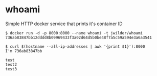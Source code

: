 whoami
======

Simple HTTP docker service that prints it's container ID

    $ docker run -d -p 8000:8000 --name whoami -t jwilder/whoami
    736ab83847bb12dddd8b09969433f3a02d64d5b0be48f7a5c59a594e3a6a3541
    
    $ curl $(hostname --all-ip-addresses | awk '{print $1}'):8000
    I'm 736ab83847bb
    
    test
    test2
    test3

